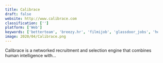 ```yaml
---
title: Calibrace
draft: false 
website: http://www.calibrace.com
classification: ['']
platform: ['Web']
keywords: ['betterteam', 'breezy.hr', 'filmijob', 'glassdoor_jobs', 'herringbone', 'jobjet', 'jobote', 'linkedin_recruiter', 'opencats', 'recruitee', 'recruiterflow', 'smartrecruiters', 'stowhire', 'teamrock.pro', 'weirdly', 'zoho_recruit', 'erecruit']
image: 2020/04/Calibrace.png
---
```

Calibrace is a networked recruitment and selection engine that combines human intelligence with...